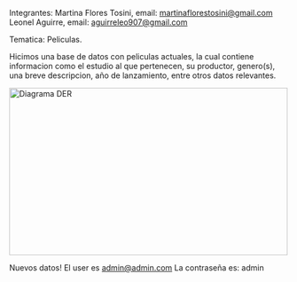 Integrantes:
Martina Flores Tosini, email: martinaflorestosini@gmail.com
Leonel Aguirre, email: aguirreleo907@gmail.com

Tematica: Peliculas.

Hicimos una base de datos con peliculas actuales, la cual contiene informacion como el estudio al que pertenecen, su productor, genero(s), una breve descripcion, año de lanzamiento, entre otros datos relevantes.


<img width="502" height="302" alt="Diagrama DER" src="https://github.com/user-attachments/assets/40b4e6ea-dc10-44b2-9c0b-e94e34b346ef" />



Nuevos datos!
El user es admin@admin.com
La contraseña es: admin
